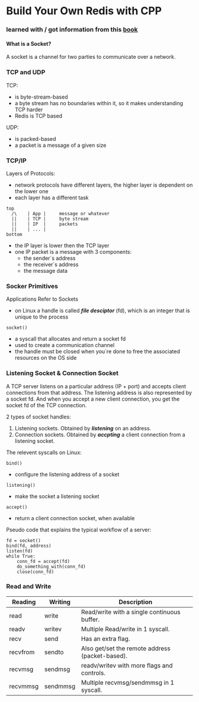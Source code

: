 # Build Your Own Redis with CPP

### learned with / got information from this [book](https://build-your-own.org/redis/)

#### What is a Socket?

A socket is a channel for two parties to communicate over a network.

### TCP and UDP

TCP:
- is byte-stream-based
- a byte stream has no boundaries within it, so it makes understanding TCP harder
- Redis is TCP based

UDP:
- is packed-based
- a packet is a message of a given size

### TCP/IP

Layers of Protocols:
- network protocols have different layers, the higher layer is dependent on the lower one
- each layer has a different task

```network-layers
top
  /\    | App |     message or whatever
  ||    | TCP |     byte stream
  ||    | IP  |     packets
  ||    | ... |
bottom
```

- the IP layer is lower then the TCP layer
- one IP packet is a message with 3 components:
    - the sender´s address
    - the receiver´s address
    - the message data

### Socker Primitives

Applications Refer to Sockets

- on Linux a handle is called ***file desciptor*** (fd), which is an integer that is unique to the process

```syscall
socket()
```

- a syscall that allocates and return a socket fd
- used to create a communication channel
- the handle must be closed when you´re done to free the associated resources on the OS side

### Listening Socket & Connection Socket

A TCP server listens on a particular address (IP + port) and accepts client connections from that address. The listening address is also represented by a socket fd. And when you accept a new client connection, you get the socket fd of the TCP connection.

2 types of socket handles:
1. Listening sockets. Obtained by ***listening*** on an address.
2. Connection sockets. Obtained by ***accpting*** a client connection from a listening socket.

The relevent syscalls on Linux:

```syscall
bind()
```
- configure the listening address of a socket

```syscall
listening()
```
- make the socket a listening socket

```syscall
accept()
```
- return a client connection socket, when available

Pseudo code that explains the typical workflow of a server:
```psuedo-code
fd = socket()
bind(fd, address)
listen(fd)
while True:
    conn_fd = accept(fd)
    do_something_with(conn_fd)
    close(conn_fd)
```

### Read and Write

|Reading 	|Writing 	|Description                                    |
|-----------|-----------|-----------------------------------------------|
|read 	    |write 	    |Read/write with a single continuous buffer.    |
|readv 	    |writev 	|Multiple Read/write in 1 syscall.              |
|recv 	    |send 	    |Has an extra flag.                             |
|recvfrom 	|sendto 	|Also get/set the remote address (packet-based).|
|recvmsg 	|sendmsg 	|readv/writev with more flags and controls.     |
|recvmmsg 	|sendmmsg 	|Multiple recvmsg/sendmmsg in 1 syscall.        |
